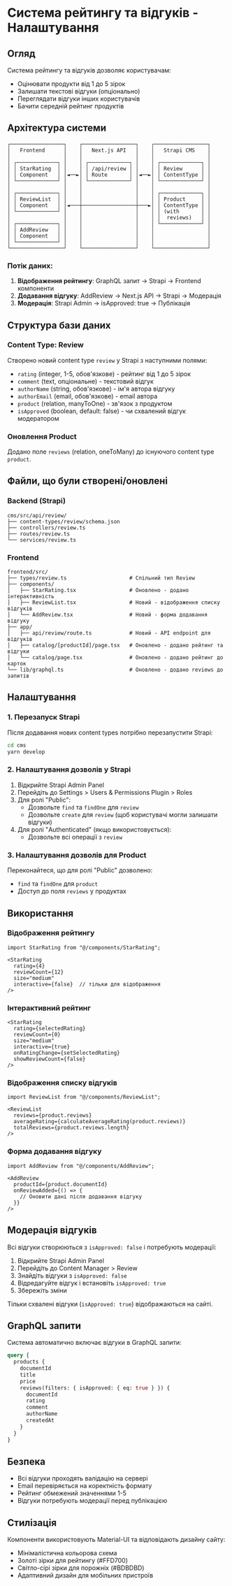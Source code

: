 # Система рейтингу та відгуків - Налаштування

## Огляд

Система рейтингу та відгуків дозволяє користувачам:
- Оцінювати продукти від 1 до 5 зірок
- Залишати текстові відгуки (опціонально)
- Переглядати відгуки інших користувачів
- Бачити середній рейтинг продуктів

## Архітектура системи

```
┌─────────────────┐    ┌─────────────────┐    ┌─────────────────┐
│   Frontend      │    │   Next.js API   │    │   Strapi CMS    │
│                 │    │                 │    │                 │
│ ┌─────────────┐ │    │ ┌─────────────┐ │    │ ┌─────────────┐ │
│ │ StarRating  │ │    │ │ /api/review │ │    │ │ Review      │ │
│ │ Component   │ │◄──►│ │ Route       │ │◄──►│ │ ContentType │ │
│ └─────────────┘ │    │ └─────────────┘ │    │ └─────────────┘ │
│                 │    │                 │    │                 │
│ ┌─────────────┐ │    │                 │    │ ┌─────────────┐ │
│ │ ReviewList  │ │    │                 │    │ │ Product     │ │
│ │ Component   │ │◄───┼─────────────────┼───►│ │ ContentType │ │
│ └─────────────┘ │    │                 │    │ │ (with       │ │
│                 │    │                 │    │ │  reviews)   │ │
│ ┌─────────────┐ │    │                 │    │ └─────────────┘ │
│ │ AddReview   │ │    │                 │    │                 │
│ │ Component   │ │    │                 │    │                 │
│ └─────────────┘ │    │                 │    │                 │
└─────────────────┘    └─────────────────┘    └─────────────────┘
```

### Потік даних:

1. **Відображення рейтингу**: GraphQL запит → Strapi → Frontend компоненти
2. **Додавання відгуку**: AddReview → Next.js API → Strapi → Модерація
3. **Модерація**: Strapi Admin → isApproved: true → Публікація

## Структура бази даних

### Content Type: Review

Створено новий content type `review` у Strapi з наступними полями:

- `rating` (integer, 1-5, обов'язкове) - рейтинг від 1 до 5 зірок
- `comment` (text, опціональне) - текстовий відгук
- `authorName` (string, обов'язкове) - ім'я автора відгуку
- `authorEmail` (email, обов'язкове) - email автора
- `product` (relation, manyToOne) - зв'язок з продуктом
- `isApproved` (boolean, default: false) - чи схвалений відгук модератором

### Оновлення Product

Додано поле `reviews` (relation, oneToMany) до існуючого content type `product`.

## Файли, що були створені/оновлені

### Backend (Strapi)

```
cms/src/api/review/
├── content-types/review/schema.json
├── controllers/review.ts
├── routes/review.ts
└── services/review.ts
```

### Frontend

```
frontend/src/
├── types/review.ts                    # Спільний тип Review
├── components/
│   ├── StarRating.tsx                 # Оновлено - додано інтерактивність
│   ├── ReviewList.tsx                 # Новий - відображення списку відгуків
│   └── AddReview.tsx                  # Новий - форма додавання відгуку
├── app/
│   ├── api/review/route.ts            # Новий - API endpoint для відгуків
│   ├── catalog/[productId]/page.tsx   # Оновлено - додано рейтинг та відгуки
│   └── catalog/page.tsx               # Оновлено - додано рейтинг до карток
└── lib/graphql.ts                     # Оновлено - додано reviews до запитів
```

## Налаштування

### 1. Перезапуск Strapi

Після додавання нових content types потрібно перезапустити Strapi:

```bash
cd cms
yarn develop
```

### 2. Налаштування дозволів у Strapi

1. Відкрийте Strapi Admin Panel
2. Перейдіть до Settings > Users & Permissions Plugin > Roles
3. Для ролі "Public":
   - Дозвольте `find` та `findOne` для `review`
   - Дозвольте `create` для `review` (щоб користувачі могли залишати відгуки)
4. Для ролі "Authenticated" (якщо використовується):
   - Дозвольте всі операції з `review`

### 3. Налаштування дозволів для Product

Переконайтеся, що для ролі "Public" дозволено:
- `find` та `findOne` для `product`
- Доступ до поля `reviews` у продуктах

## Використання

### Відображення рейтингу

```tsx
import StarRating from "@/components/StarRating";

<StarRating 
  rating={4} 
  reviewCount={12} 
  size="medium"
  interactive={false}  // тільки для відображення
/>
```

### Інтерактивний рейтинг

```tsx
<StarRating 
  rating={selectedRating} 
  reviewCount={0} 
  size="medium"
  interactive={true}
  onRatingChange={setSelectedRating}
  showReviewCount={false}
/>
```

### Відображення списку відгуків

```tsx
import ReviewList from "@/components/ReviewList";

<ReviewList 
  reviews={product.reviews}
  averageRating={calculateAverageRating(product.reviews)}
  totalReviews={product.reviews.length}
/>
```

### Форма додавання відгуку

```tsx
import AddReview from "@/components/AddReview";

<AddReview 
  productId={product.documentId}
  onReviewAdded={() => {
    // Оновити дані після додавання відгуку
  }}
/>
```

## Модерація відгуків

Всі відгуки створюються з `isApproved: false` і потребують модерації:

1. Відкрийте Strapi Admin Panel
2. Перейдіть до Content Manager > Review
3. Знайдіть відгуки з `isApproved: false`
4. Відредагуйте відгук і встановіть `isApproved: true`
5. Збережіть зміни

Тільки схвалені відгуки (`isApproved: true`) відображаються на сайті.

## GraphQL запити

Система автоматично включає відгуки в GraphQL запити:

```graphql
query {
  products {
    documentId
    title
    price
    reviews(filters: { isApproved: { eq: true } }) {
      documentId
      rating
      comment
      authorName
      createdAt
    }
  }
}
```

## Безпека

- Всі відгуки проходять валідацію на сервері
- Email перевіряється на коректність формату
- Рейтинг обмежений значеннями 1-5
- Відгуки потребують модерації перед публікацією

## Стилізація

Компоненти використовують Material-UI та відповідають дизайну сайту:
- Мінімалістична кольорова схема
- Золоті зірки для рейтингу (#FFD700)
- Світло-сірі зірки для порожніх (#BDBDBD)
- Адаптивний дизайн для мобільних пристроїв
